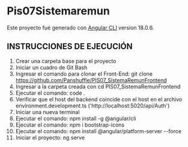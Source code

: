 # Pis07Sistemaremun

Este proyecto fué generado con [Angular CLI](https://github.com/angular/angular-cli) version 18.0.6.

## INSTRUCCIONES DE EJECUCIÓN
1) Crear una carpeta base para el proyecto
2) Iniciar un cuadro de Git Bash
3) Ingresar el comando para clonar el Front-End: git clone https://github.com/Panshuffle/PIS07_SistemaRemunFrontend
4) Ingresar a la carpeta creada con cd PIS07_SistemaRemunFrontend
5) Ejecutar el comando: code .
6) Verificar que el host del backend coincide con el host en el archivo environment.development.ts ('http://localhost:5020/api/Auth')
7) Iniciar una nueva terminal
8) Ejecutar el comando: npm install -g @angular/cli
9) Ejecutar el comando: npm i bootstrap-icons
10) Ejecutar el comando: npm install @angular/platform-server --force
11) Iniciar el proyecto: ng serve

